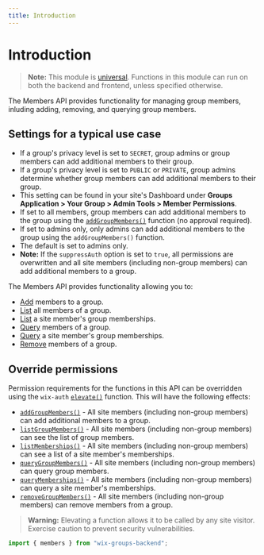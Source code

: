 ```yaml
---
title: Introduction
---
```


# Introduction

> **Note:** This module is
> [universal](/api-overview/api-versions#universal-modules).
> Functions in this module can run on both the backend and frontend,
> unless specified otherwise.

The Members API provides functionality for managing group members, inluding adding, removing, and querying group members.
 
## Settings for a typical use case
+ If a group's privacy level is set to `SECRET`, group admins or group members can add additional members to their group.
+ If a group's privacy level is set to `PUBLIC` or `PRIVATE`, group admins determine whether group members can add additional members to their group. 
+ This setting can be found in your site's Dashboard under **Groups Application > Your Group > Admin Tools > Member Permissions**. 
+ If set to all members, group members can add additional members to the group using the [`addGroupMembers()`](wix-groups-v2/members/addGroupMembers) function (no approval required). 
+ If set to admins only, only admins can add additional members to the group using the `addGroupMembers()` function.
+ The default is set to admins only. 
+ **Note:** If the `suppressAuth` option is set to `true`, all permissions are overwritten and all site members (including non-group members) can add additional members to a group. 

The Members API provides functionality allowing you to:
 + [Add](wix-groups-v2/members/addgroupmembers) members to a group. 
 + [List](wix-groups-v2/members/listgroupmembers) all members of a group. 
 + [List](wix-groups-v2/members/listmemberships) a site member's group memberships. 
 + [Query](wix-groups-v2/members/querygroupmembers) members of a group. 
 + [Query](wix-groups-v2/members/querymemberships) a site member's group memberships. 
 + [Remove](wix-groups-v2/members/removegroupmembers) members of a group.   

## Override permissions
Permission requirements for the functions in this API can be overridden using the `wix-auth` [`elevate()`](https://www.wix.com/velo/reference/wix-auth/elevate) function. This will have the following effects:
 + [`addGroupMembers()`](wix-groups-v2/members/addgroupmembers) - All site members (including non-group members) can add additional members to a group.
 + [`listGroupMembers()`](wix-groups-v2/members/listGroupMembers) - All site members (including non-group members) can see the list of group members.
 + [`listMemberships()`](wix-groups-v2/members/listMemberships) - All site members (including non-group members) can see a list of a site member's memberships.
 + [`queryGroupMembers()`](wix-groups-v2/members/queryGroupMembers) - All site members (including non-group members) can query group members.
 + [`queryMemberships()`](wix-groups-v2/members/queryMemberships) - All site members (including non-group members) can query a site member's memberships.
 + [`removeGroupMembers()`](wix-groups-v2/members/removeGroupMembers) - All site members (including non-group members) can remove members from a group.

<blockquote class='warning'>
<p><strong>Warning:</strong> Elevating a function allows it to be called by any site visitor. Exercise caution to prevent security vulnerabilities.</p>
</blockquote>


```javascript
import { members } from "wix-groups-backend";
```
